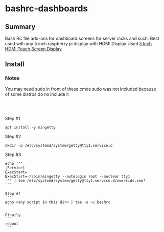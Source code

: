 # bashrc-dashboards

## Summary
Bash RC file add-ons for dashboard screens for server racks and such.
Best used with any 5 inch raspberry pi display with HDMI
Display Used [5 Inch HDMI Touch Screen Display](https://www.amazon.com/Touchscreen-Raspberry-Compatible-Raspbian-RetroPie/dp/B091FYFNV8/ref=sr_1_13?dib=eyJ2IjoiMSJ9.VkxTnEipszQPqFT773lF7lXBpwpk66O0iVZP7S0Sis74gPdv7T7JD_5q1WE-_fXws_jE78B5BQIVssaqjFz8iTnopADxRx9JzDZGgbZ-l5FHIWEBofz26T25V9HnX3PWMToFNrp6c3qxBpp1usB4aaytpWyNe1A2Aae9luItzNLiK6_DOmWAtfBrDD6gaIF2YlXiWX7_wzS_wNj4Mqc_rNwJo7q-hI3KvYXPsqg9q3k.OacPaJoHjZaP74MIZzVdPHlipfH3XfUYfGCIA2g-o3k&dib_tag=se&keywords=5%2Binch%2Braspberry%2Bpi%2Bdisplay&qid=1723652831&sr=8-13&th=1)


## Install

### Notes
You may need sudo in front of these cmds
sudo was not included because of some distros do no include it

<br/>
<br/>

Step #1
```
apt install -y mingetty
```

Step #2

```
mkdir -p /etc/systemd/system/getty@tty1.service.d

```

Step #3
````
echo '''
[Service]
ExecStart=
ExecStart=-/sbin/mingetty --autologin root --noclear tty1
''' | tee /etc/systemd/system/getty@tty1.service.d/override.conf
```

Step #4
```
echo <any script in this dir> | tee -a ~/.bashrc
```

Finaily
```
reboot
```
